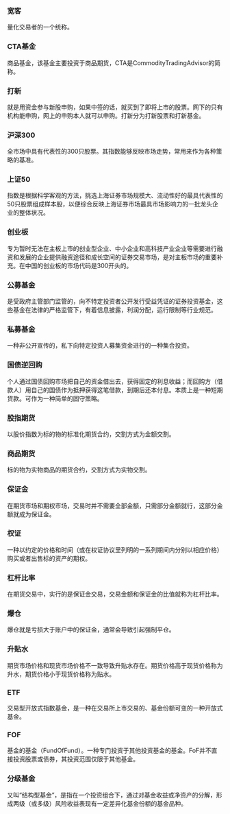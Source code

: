 <!--
 * @Author: guanjiajun www.guanjiajun@ewake.com
 * @Date: 2023-07-13 17:57:48
 * @LastEditors: guanjiajun www.guanjiajun@ewake.com
 * @LastEditTime: 2023-07-13 18:50:44
 * @FilePath: \studys\programming\量化，数据分析\金融基础\专业名词解析\市场相关.md
 * @Description: 这是默认设置,请设置`customMade`, 打开koroFileHeader查看配置 进行设置: https://github.com/OBKoro1/koro1FileHeader/wiki/%E9%85%8D%E7%BD%AE
-->
### 宽客
量化交易者的一个统称。

### CTA基金
商品基金，该基金主要投资于商品期货，CTA是CommodityTradingAdvisor的简称。

### 打新
就是用资金参与新股申购，如果中签的话，就买到了即将上市的股票。网下的只有机构能申购，网上的申购本人就可以申购。打新分为打新股票和打新基金。

### 沪深300
全市场中具有代表性的300只股票。其指数能够反映市场走势，常用来作为各种策略的基准。

### 上证50
指数是根据科学客观的方法，挑选上海证券市场规模大、流动性好的最具代表性的50只股票组成样本股，以便综合反映上海证券市场最具市场影响力的一批龙头企业的整体状况。

### 创业板
专为暂时无法在主板上市的创业型企业、中小企业和高科技产业企业等需要进行融资和发展的企业提供融资途径和成长空间的证券交易市场，是对主板市场的重要补充。在中国的创业板的市场代码是300开头的。

### 公募基金
是受政府主管部门监管的，向不特定投资者公开发行受益凭证的证券投资基金，这些基金在法律的严格监管下，有着信息披露，利润分配，运行限制等行业规范。

### 私募基金
一种非公开宣传的，私下向特定投资人募集资金进行的一种集合投资。

### 国债逆回购
个人通过国债回购市场把自己的资金借出去，获得固定的利息收益；而回购方（借款人）用自己的国债作为抵押获得这笔借款，到期后还本付息。本质上是一种短期贷款。可作为一种简单的固守策略。

### 股指期货
以股价指数为标的物的标准化期货合约，交割方式为金额交割。

### 商品期货
标的物为实物商品的期货合约，交割方式为实物交割。

### 保证金
在期货市场和期权市场，交易时并不需要全部金额，只需部分金额就行，这部分金额就成为保证金。

### 权证
一种以约定的价格和时间（或在权证协议里列明的一系列期间内分别以相应价格）购买或者出售标的资产的期权。

### 杠杆比率
在期货交易中，实行的是保证金交易，交易金额和保证金的比值就称为杠杆比率。

### 爆仓
爆仓就是亏损大于账户中的保证金，通常会导致引起强制平仓。

### 升贴水
期货市场价格和现货市场价格不一致导致升贴水存在。期货价格高于现货价格称为升水，期货价格小于现货价格称为贴水。

### ETF
交易型开放式指数基金，是一种在交易所上市交易的、基金份额可变的一种开放式基金。

### FOF
基金的基金（FundOfFund）。一种专门投资于其他投资基金的基金。FoF并不直接投资股票或债券，其投资范围仅限于其他基金。

### 分级基金
又叫“结构型基金”，是指在一个投资组合下，通过对基金收益或净资产的分解，形成两级（或多级）风险收益表现有一定差异化基金份额的基金品种。